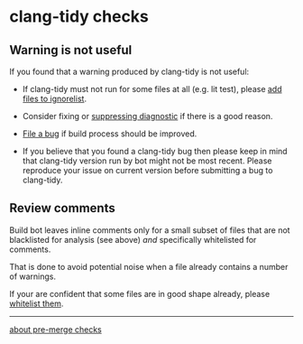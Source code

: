 # clang-tidy checks
## Warning is not useful
If you found that a warning produced by clang-tidy is not useful:
  
- If clang-tidy must not run for some files at all (e.g. lit test), please
[add files to ignorelist](../scripts/clang-tidy.ignore).

- Consider fixing or [suppressing diagnostic](https://clang.llvm.org/extra/clang-tidy/#suppressing-undesired-diagnostics)
  if there is a good reason.
  
- [File a bug](https://github.com/google/llvm-premerge-checks/issues/new?assignees=&labels=bug&template=bug_report.md&title=)
  if build process should be improved. 

- If you believe that you found a clang-tidy bug then please keep in mind that clang-tidy version run by bot
  might not be most recent. Please reproduce your issue on current version before submitting a bug to clang-tidy.

## Review comments

Build bot leaves inline comments only for a small subset of files that are not blacklisted for analysis (see above) *and*
specifically whitelisted for comments.

That is done to avoid potential noise when a file already contains a number of warnings.

If your are confident that some files are in good shape already, please
[whitelist them](../scripts/clang-tidy-comments.ignore).

----

[about pre-merge checks](../README.md)

